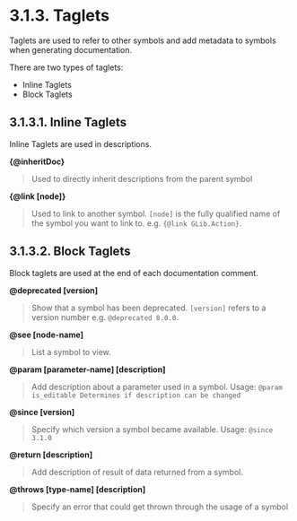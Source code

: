 # 3.1.3. Taglets

Taglets are used to refer to other symbols and add metadata to symbols
when generating documentation.

There are two types of taglets:

-   Inline Taglets
-   Block Taglets

## 3.1.3.1. Inline Taglets

Inline Taglets are used in descriptions.

**{@inheritDoc}**

>   Used to directly inherit descriptions from the parent symbol

**{@link \[node\]}**

>   Used to link to another symbol. `[node]` is the fully qualified name
    of the symbol you want to link to. e.g. `{@link GLib.Action}`.

## 3.1.3.2. Block Taglets

Block taglets are used at the end of each documentation comment.

**@deprecated \[version\]**

>   Show that a symbol has been deprecated. `[version]` refers to a
    version number e.g. `@deprecated 8.0.0`.

**@see \[node-name\]**

>   List a symbol to view.

**@param \[parameter-name\] \[description\]**

>   Add description about a parameter used in a symbol. Usage:
    `@param is_editable Determines if description can be changed`

**@since \[version\]**

>   Specify which version a symbol became available. Usage:
    `@since 3.1.0`

**@return \[description\]**

>   Add description of result of data returned from a symbol.

**@throws \[type-name\] \[description\]**

>   Specify an error that could get thrown through the usage of a symbol
